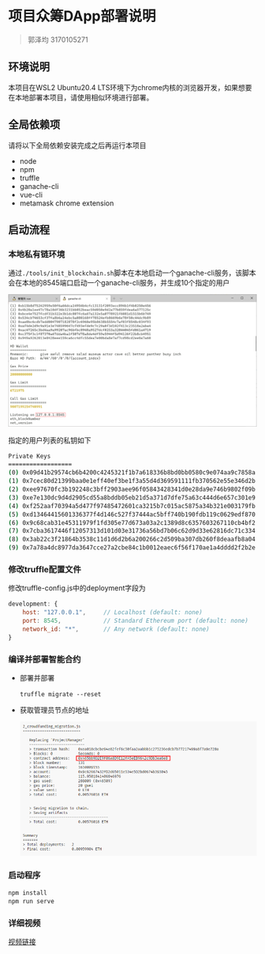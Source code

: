 # 项目众筹DApp部署说明

> 郭泽均 3170105271

## 环境说明

本项目在WSL2 Ubuntu20.4 LTS环境下为chrome内核的浏览器开发，如果想要在本地部署本项目，请使用相似环境进行部署。

## 全局依赖项

请将以下全局依赖安装完成之后再运行本项目

- node
- npm
- truffle
- ganache-cli
- vue-cli
- metamask chrome extension

## 启动流程

### 本地私有链环境

通过`./tools/init_blockchain.sh`脚本在本地启动一个ganache-cli服务，该脚本会在本地的8545端口启动一个ganache-cli服务，并生成10个指定的用户

![img](./img/init-ganache.png)

指定的用户列表的私钥如下

```zsh
Private Keys
==================
(0) 0x09d41b29574cb6b4200c4245321f1b7a618336b8bd0bb0580c9e074aa9c7858a
(1) 0x7cec80d21399baa0e1eff40ef3be1f3a55d4d369591111fb370562e55e346d2b
(2) 0xee97670fc3b192248c3bff2903aee96f05843428341d0e28da9e746b9802f09b
(3) 0xe7e130dc9d4d2905cd55a8bddb05eb21d5a371d7dfe75a63c444d6e657c301e9
(4) 0xf252aaf70394a5d477f97485472601ca3215b7c015ac5875a34b321e003179fb
(5) 0xd13464415601336377f4d146c527f37444ac5bff740b190fdb119c0629edf870
(6) 0x9c68cab31e45311979f1fd305e77d673a03a2c1389d8c6357603267110cb4bf2
(7) 0x7cba3617446f12057313d101d03e31736a56bd7b06c62d9d33e62816dc71c334
(8) 0x3ab22c3f21864b3538c11d1d6d2b6a200266c2d509ba307db260f8deaafb8a04
(9) 0x7a78a4dc8977da3647cce27a2cbe84c1b0012eaec6f56f170ae1a4dddd2f2b2e
```

### 修改truffle配置文件

修改truffle-config.js中的deployment字段为

```js
development: {
    host: "127.0.0.1",     // Localhost (default: none)
    port: 8545,            // Standard Ethereum port (default: none)
    network_id: "*",       // Any network (default: none)
}
```

### 编译并部署智能合约

- 部署并部署

    `truffle migrate --reset`

- 获取管理员节点的地址

    ![img](./img/manger_address.png)

### 启动程序

```zsh
npm install
npm run serve
```

### 详细视频

[视频链接](https://www.acfun.cn/v/ac21527295)

